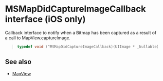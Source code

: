
# MSMapDidCaptureImageCallback interface (iOS only)

Callback interface to notify when a Bitmap has been captured as a result of a call to MapView.captureImage.

>```objectivec
> typedef void (^MSMapDidCaptureImageCallback)(UIImage * _Nullable)  
>```

## See also

* [MapView](../MapView-class.md)